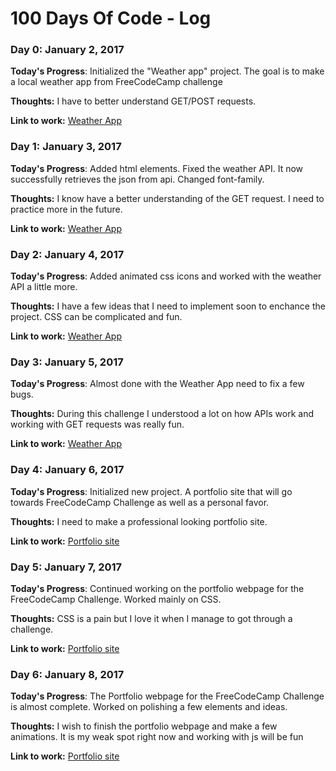 # 100 Days Of Code - Log

### Day 0: January 2, 2017

**Today's Progress**: Initialized the "Weather app" project. The goal is to make a local weather app from FreeCodeCamp challenge

**Thoughts:** I have to better understand GET/POST requests.

**Link to work:** [Weather App](https://github.com/j0hnnym1/Projects/tree/master/Local%20Weather%20App)

### Day 1: January 3, 2017

**Today's Progress**: Added html elements.
Fixed the weather API. It now successfully retrieves the json from api.
Changed font-family.

**Thoughts:** I know have a better understanding of the GET request. I need to practice more in the future.

**Link to work:** [Weather App](https://github.com/j0hnnym1/Projects/tree/master/Local%20Weather%20App)

### Day 2: January 4, 2017

**Today's Progress**: Added animated css icons and worked with the weather API a little more.

**Thoughts:** I have a few ideas that I need to implement soon to enchance the project.
CSS can be complicated and fun.

**Link to work:** [Weather App](https://github.com/j0hnnym1/Projects/tree/master/Local%20Weather%20App)

### Day 3: January 5, 2017

**Today's Progress**: Almost done with the Weather App need to fix a few bugs.

**Thoughts:** During this challenge I understood a lot on how APIs work and working with GET requests was really fun.

**Link to work:** [Weather App](https://github.com/j0hnnym1/Projects/tree/master/Local%20Weather%20App)

### Day 4: January 6, 2017

**Today's Progress**: Initialized new project. A portfolio site that will go towards FreeCodeCamp Challenge as well as a personal favor.

**Thoughts:** I need to make a professional looking portfolio site.

**Link to work:** [Portfolio site](https://github.com/j0hnnym1/Projects/tree/master/Portfolio)

### Day 5: January 7, 2017

**Today's Progress**: Continued working on the portfolio webpage for the FreeCodeCamp Challenge. Worked mainly on CSS.

**Thoughts:** CSS is a pain but I love it when I manage to got through a challenge. 

**Link to work:** [Portfolio site](https://github.com/j0hnnym1/Projects/tree/master/Portfolio)

### Day 6: January 8, 2017

**Today's Progress**: The Portfolio webpage for the FreeCodeCamp Challenge is almost complete. Worked on polishing a few elements and ideas.

**Thoughts:** I wish to finish the portfolio webpage and make a few animations. It is my weak spot right now and working with js will be fun

**Link to work:** [Portfolio site](https://github.com/j0hnnym1/Projects/tree/master/Portfolio)
